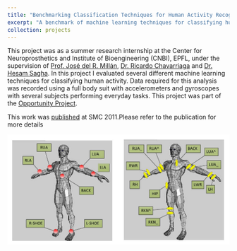 ```yaml
---
title: "Benchmarking Classification Techniques for Human Activity Recognition"
excerpt: "A benchmark of machine learning techniques for classifying human activity.<br/> <img src='/images/benchmarking.png'>"
collection: projects
---
```


This project was as a summer research internship at the Center for Neuroprosthetics and Institute of Bioengineering (CNBI), EPFL, under the supervision of [Prof. José del R. Millán](https://people.epfl.ch/jose.millan?lang=en), [Dr. Ricardo Chavarriaga](https://people.epfl.ch/ricardo.chavarriaga) and [Dr. Hesam Sagha](https://scholar.google.ch/citations?user=ODZ_OwIAAAAJ&hl=en). In this project I evaluated several different machine learning techniques for classifying human activity. Data required for this analysis was recorded using a full body suit with accelerometers and gyroscopes with several subjects performing everyday tasks. This project was part of the [Opportunity Project](http://www.opportunity-project.eu/). 

This work was [published](../../publication/2011-10-09-Benchmarking) at SMC 2011.Please refer to the publication for more details

<img src='/images/benchmarking.png'>
